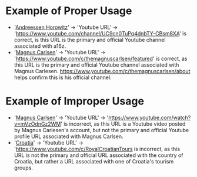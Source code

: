 # Example of Proper Usage
* '[Andreessen Horowitz](https://golden.com/wiki/Andreessen_Horowitz_(a16z)-K4N)' -> 'Youtube URL' -> 'https://www.youtube.com/channel/UC9cn0TuPq4dnbTY-CBsm8XA' is correct, is this URL is the primary and official Youtube channel associated with a16z.
* '[Magnus Carlsen](https://golden.com/wiki/Magnus_Carlsen-ZPKDG)' -> 'Youtube URL' -> 'https://www.youtube.com/c/themagnuscarlsen/featured' is correct, as this URL is the primary and official Youtube channel associated with Magnus Carlesen. https://www.youtube.com/c/themagnuscarlsen/about helps confirm this is his official channel.

# Example of Improper Usage
* '[Magnus Carlsen](https://golden.com/wiki/Magnus_Carlsen-ZPKDG)' -> 'Youtube URL' -> 'https://www.youtube.com/watch?v=mVzOdnGz2WM' is incorrect, as this URL is a Youtube video posted by Magnus Carlesen's account, but not the primary and official Youtube profile URL associated with Magnus Carlsen.
* '[Croatia](https://golden.com/wiki/Croatia-EP88)' -> 'Youtube URL' -> 'https://www.youtube.com/c/RoyalCroatianTours is incorrect, as this URL is not the primary and official URL associated with the country of Croatia, but rather a URL associated with one of Croatia's tourism groups.